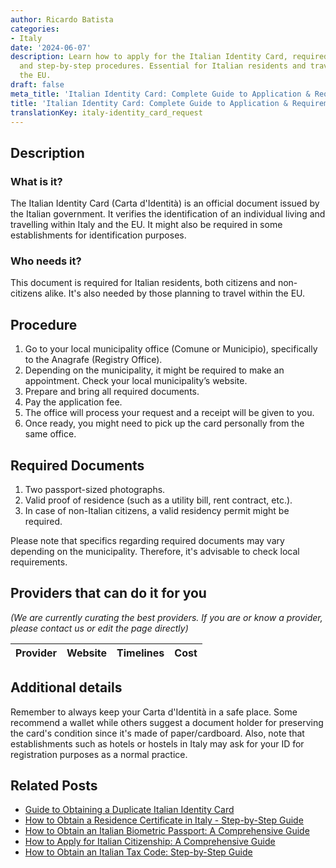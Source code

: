```yaml
---
author: Ricardo Batista
categories:
- Italy
date: '2024-06-07'
description: Learn how to apply for the Italian Identity Card, required documents,
  and step-by-step procedures. Essential for Italian residents and travelers within
  the EU.
draft: false
meta_title: 'Italian Identity Card: Complete Guide to Application & Requirements'
title: 'Italian Identity Card: Complete Guide to Application & Requirements'
translationKey: italy-identity_card_request
---
```


## Description
### What is it?
The Italian Identity Card (Carta d'Identità) is an official document issued by the Italian government. It verifies the identification of an individual living and travelling within Italy and the EU. It might also be required in some establishments for identification purposes.

### Who needs it?
This document is required for Italian residents, both citizens and non-citizens alike. It's also needed by those planning to travel within the EU.

## Procedure
1. Go to your local municipality office (Comune or Municipio), specifically to the Anagrafe (Registry Office).
2. Depending on the municipality, it might be required to make an appointment. Check your local municipality’s website.
3. Prepare and bring all required documents.
4. Pay the application fee. 
5. The office will process your request and a receipt will be given to you. 
6. Once ready, you might need to pick up the card personally from the same office.

## Required Documents
1. Two passport-sized photographs.
2. Valid proof of residence (such as a utility bill, rent contract, etc.).
3. In case of non-Italian citizens, a valid residency permit might be required.

Please note that specifics regarding required documents may vary depending on the municipality. Therefore, it's advisable to check local requirements.

## Providers that can do it for you

_(We are currently curating the best providers. If you are or know a provider, please contact us or edit the page directly)_

| Provider        |     Website     |     Timelines    |       Cost      |
| --------------- | --------------- |  :-------------: | :-------------: |

## Additional details
Remember to always keep your Carta d'Identità in a safe place. Some recommend a wallet while others suggest a document holder for preserving the card's condition since it's made of paper/cardboard. Also, note that establishments such as hotels or hostels in Italy may ask for your ID for registration purposes as a normal practice.


## Related Posts

- [Guide to Obtaining a Duplicate Italian Identity Card](https://tramitit.com/guides/italy/duplicate_identity_card_request/)
- [How to Obtain a Residence Certificate in Italy - Step-by-Step Guide](https://tramitit.com/guides/italy/residence_certificate_request/)
- [How to Obtain an Italian Biometric Passport: A Comprehensive Guide](https://tramitit.com/guides/italy/passport_issuance/)
- [How to Apply for Italian Citizenship: A Comprehensive Guide](https://tramitit.com/guides/italy/italian_citizenship_application/)
- [How to Obtain an Italian Tax Code: Step-by-Step Guide](https://tramitit.com/guides/italy/tax_code_request/)